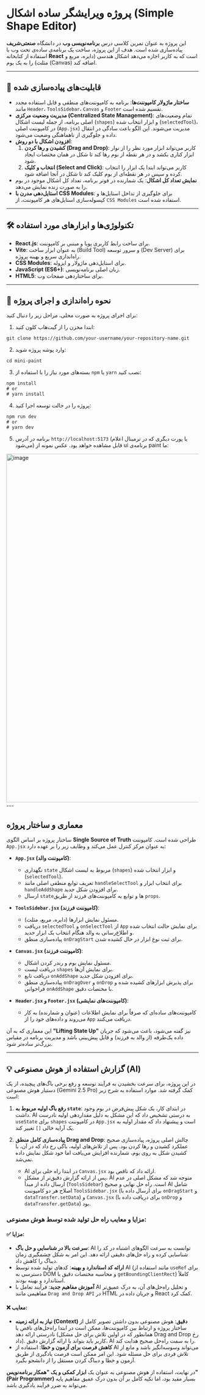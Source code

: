 # پروژه ویرایشگر ساده اشکال (Simple Shape Editor)

این پروژه به عنوان تمرین کلاسی درس **برنامه‌نویسی وب** در دانشگاه **صنعتی‌شریف** پیاده‌سازی شده است. هدف از این پروژه، ساخت یک برنامه‌ی ساده‌ی تحت وب با استفاده از کتابخانه **React** است که به کاربر اجازه می‌دهد اشکال هندسی (دایره، مربع و مثلث) را به یک بوم (Canvas) اضافه کند.


---

## 🚀 قابلیت‌های پیاده‌سازی شده

- **ساختار ماژولار کامپوننت‌ها**: برنامه به کامپوننت‌های منطقی و قابل استفاده مجدد مانند `Header`، `ToolsSidebar`، `Canvas` و `Footer` تقسیم شده است.
- **مدیریت وضعیت مرکزی (Centralized State Management)**: تمام وضعیت‌های اصلی برنامه، از جمله لیست اشکال (`shapes`) و ابزار انتخاب شده (`selectedTool`)، در کامپوننت اصلی (`App.jsx`) مدیریت می‌شوند. این الگو باعث سادگی در انتقال داده و جلوگیری از ناهماهنگی وضعیت می‌شود.
- **افزودن اشکال با دو روش**:
    1.  **کشیدن و رها کردن (Drag and Drop)**: کاربر می‌تواند ابزار مورد نظر را از نوار ابزار کناری بکشد و در هر نقطه از بوم رها کند تا شکل در همان مختصات ایجاد شود.
    2.  **انتخاب و کلیک (Select and Click)**: کاربر می‌تواند ابتدا یک ابزار را انتخاب کرده و سپس در هر نقطه‌ای از بوم کلیک کند تا شکل در آنجا اضافه شود.
- **نمایش تعداد کل اشکال**: یک شمارنده در فوتر برنامه، تعداد کل اشکال موجود در بوم را به صورت زنده نمایش می‌دهد.
- **استایل‌دهی مدرن با CSS Modules**: برای جلوگیری از تداخل استایل‌ها و کپسوله‌سازی استایل‌های هر کامپوننت، از `CSS Modules` استفاده شده است.

---

## 🛠️ تکنولوژی‌ها و ابزارهای مورد استفاده

- **React.js**: برای ساخت رابط کاربری پویا و مبتنی بر کامپوننت.
- **Vite**: به عنوان ابزار ساخت (Build Tool) و سرور توسعه (Dev Server) برای راه‌اندازی سریع و بهینه پروژه.
- **CSS Modules**: برای استایل‌دهی ماژولار و ایزوله.
- **JavaScript (ES6+)**: زبان اصلی برنامه‌نویسی.
- **HTML5**: برای ساختاردهی صفحات وب.

---

## 🔧 نحوه راه‌اندازی و اجرای پروژه

برای اجرای پروژه به صورت محلی، مراحل زیر را دنبال کنید:

1.  ابتدا مخزن را از گیت‌هاب کلون کنید:
```
git clone https://github.com/your-username/your-repository-name.git
```
2.  وارد پوشه پروژه شوید:
```
cd mini-paint
```
3.  بسته‌های مورد نیاز را با استفاده از `npm` یا `yarn` نصب کنید:
```
npm install
# or
# yarn install
```
4.  پروژه را در حالت توسعه اجرا کنید:
```
npm run dev
# or
# yarn dev
```
5.  برنامه در آدرس `http://localhost:5173` (یا پورت دیگری که در ترمینال اعلام می‌شود) قابل مشاهده خواهد بود.
عکس نمونه از ui برنامه‌ی paint ما:
<img width="1852" height="912" alt="image" src="https://github.com/user-attachments/assets/571551c7-357a-4a35-b588-53f232cb6f4d" />
---

##  معماری و ساختار پروژه

ساختار پروژه بر اساس الگوی **Single Source of Truth** طراحی شده است. کامپوننت `App.jsx` به عنوان مرکز کنترل عمل می‌کند و وظایف زیر را بر عهده دارد:

-   **`App.jsx` (کامپوننت والد)**:
    -   نگهداری `state` مربوط به لیست اشکال (`shapes`) و ابزار انتخاب شده (`selectedTool`).
    -   تعریف توابع منطقی اصلی مانند `handleSelectTool` برای انتخاب ابزار و `handleAddShape` برای افزودن شکل جدید.
    -   ارسال `state`ها و توابع به کامپوننت‌های فرزند از طریق `props`.

-   **`ToolsSidebar.jsx` (کامپوننت فرزند)**:
    -   مسئول نمایش ابزارها (دایره، مربع، مثلث).
    -   دریافت `selectedTool` و `onSelectTool` از `App` برای نمایش حالت انتخاب شده و اطلاع‌رسانی به والد هنگام انتخاب یک ابزار جدید.
    -   پیاده‌سازی منطق `onDragStart` برای ثبت نوع ابزار در حال کشیده شدن.

-   **`Canvas.jsx` (کامپوننت فرزند)**:
    -   مسئول نمایش بوم و رندر کردن اشکال.
    -   دریافت لیست `shapes` برای نمایش آن‌ها.
    -   دریافت تابع `onAddShape` برای افزودن شکل جدید.
    -   پیاده‌سازی منطق `onDragOver` و `onDrop` برای پذیرش ابزارهای کشیده شده و فراخوانی `onAddShape` با مختصات دقیق.

-   **`Header.jsx` و `Footer.jsx` (کامپوننت‌های نمایشی)**:
    -   کامپوننت‌های ساده‌ای که صرفاً برای نمایش اطلاعات (عنوان و شمارنده) به کار می‌روند و داده‌های خود را از `App` دریافت می‌کنند.

این معماری که به آن **"Lifting State Up"** نیز گفته می‌شود، باعث می‌شود که جریان داده یک‌طرفه (از والد به فرزند) و قابل پیش‌بینی باشد و مدیریت برنامه در مقیاس بزرگ‌تر ساده‌تر شود.

---

## 💡 گزارش استفاده از هوش مصنوعی (AI)

در این پروژه، برای سرعت بخشیدن به فرآیند توسعه و رفع برخی باگ‌های پیچیده، از یک دستیار هوش مصنوعی (Gemini 2.5 Pro) کمک گرفته شد. موارد استفاده به شرح زیر است:

1.  **رفع باگ اولیه مربوط به `state`**: در ابتدای کار، یک شکل پیش‌فرض در بوم وجود داشت. AI به درستی تشخیص داد که این مشکل به دلیل مقداردهی اولیه نادرست `useState` برای `shapes` در کامپوننت `App.jsx` است و پیشنهاد داد که مقدار اولیه به یک آرایه خالی `[]` تغییر کند.

2.  **پیاده‌سازی کامل منطق Drag and Drop**: چالش اصلی پروژه، پیاده‌سازی صحیح عملکرد کشیدن و رها کردن بود. پس از تلاش‌های اولیه، باگی رخ داد که در آن، با کشیدن شکل به روی بوم، شمارنده افزایش می‌یافت اما خود شکل نمایش داده نمی‌شد.
    -   AI در ابتدا راه حلی برای `Canvas.jsx` ارائه داد که ناقص بود.
    -   پس از ارائه گزارش دقیق‌تر از مشکل، AI متوجه شد که مشکل اصلی در عدم ارسال داده از مبدأ (`ToolsSidebar`) است. راه حل نهایی و صحیح AI شامل اصلاح هر دو کامپوننت `ToolsSidebar.jsx` (برای ارسال داده با `onDragStart` و `dataTransfer.setData`) و `Canvas.jsx` (برای دریافت داده با `onDrop` و `dataTransfer.getData`) بود.

### مزایا و معایب راه حل تولید شده توسط هوش مصنوعی:

#### ✅ مزایا:
-   **سرعت بالا در شناسایی و حل باگ**: AI توانست به سرعت الگوهای اشتباه در کد را شناسایی کرده و راه حل‌های دقیقی ارائه دهد. این امر به شکل چشمگیری زمان دیباگ را کاهش داد.
-   **ارائه کد استاندارد و بهینه**: کدهای تولید شده توسط AI (مانند استفاده از `useRef` برای دسترسی به DOM و محاسبه مختصات دقیق با `getBoundingClientRect`) کاملاً استاندارد و بهینه بودند.
-   **آموزش مفاهیم جدید**: فرآیند تعامل با AI و تحلیل راه‌حل‌های آن، به درک عمیق‌تر مفاهیمی مانند `Drag and Drop API` در HTML و جریان داده در React کمک کرد.

#### ❌ معایب:
-   **نیاز به ارائه زمینه (Context) دقیق**: هوش مصنوعی بدون داشتن تصویر کامل از ساختار پروژه و ارتباط بین کامپوننت‌ها، ممکن است در ابتدا راه‌حل‌های ناقص یا نادرستی ارائه دهد (همانطور که در اولین تلاش برای حل مشکل Drag and Drop رخ داد). کاربر باید بتواند با ارائه گزارش دقیق، AI را به سمت راه‌حل صحیح هدایت کند.
-   **کاهش فرصت برای آزمون و خطا**: استفاده از AI می‌تواند وسوسه‌انگیز باشد و مانع از تلاش فردی برای حل مسئله شود. این امر ممکن است فرصت یادگیری از طریق آزمون و خطا و دیباگ کردن مستقل را از دانشجو بگیرد.

در نهایت، استفاده از هوش مصنوعی به عنوان یک **ابزار کمکی و یک "همکار برنامه‌نویس" (Pair Programmer)** بسیار مفید بود، اما تکیه کامل بر آن بدون درک عمیق مفاهیم پایه می‌تواند به ضرر فرآیند یادگیری باشد.

